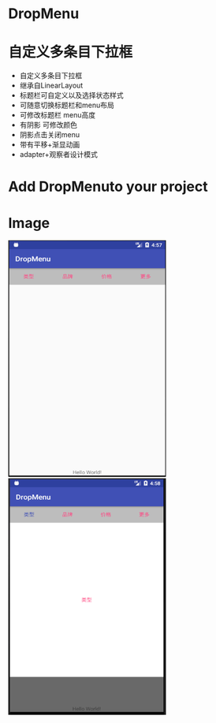 # DropMenu
自定义多条目下拉框
========
- 自定义多条目下拉框
- 继承自LinearLayout
- 标题栏可自定义以及选择状态样式
- 可随意切换标题栏和menu布局
- 可修改标题栏 menu高度
- 有阴影 可修改颜色
- 阴影点击关闭menu
- 带有平移+渐显动画
- adapter+观察者设计模式

Add DropMenuto your project
========

Image
========
<img src="https://github.com/xiansenxuan/DropMenu/blob/master/images/1.png" width = "320" height = "480" alt="sample"/>
<img src="https://github.com/xiansenxuan/DropMenu/blob/master/images/2.png" width = "320" height = "480" alt="sample"/>

